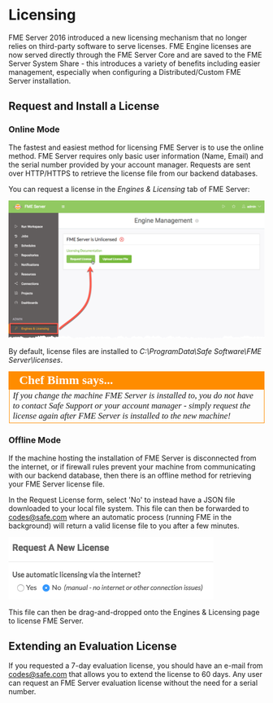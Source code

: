 # Licensing #

FME Server 2016 introduced a new licensing mechanism that no longer relies on third-party software to serve licenses. FME Engine licenses are now served directly through the FME Server Core and are saved to the FME Server System Share - this introduces a variety of benefits including easier management, especially when configuring a Distributed/Custom FME Server installation.


## Request and Install a License ##
### Online Mode ###

The fastest and easiest method for licensing FME Server is to use the online method. FME Server requires only basic user information (Name, Email) and the serial number provided by your account manager. Requests are sent over HTTP/HTTPS to retrieve the license file from our backend databases.

You can request a license in the *Engines & Licensing* tab of FME Server:

![](./Images/1.009.Licensing.png)
 
By default, license files are installed to *C:\ProgramData\Safe Software\FME Server\licenses*.

<!--Person X Says Section-->

<table style="border-spacing: 0px">
<tr>
<td style="vertical-align:middle;background-color:darkorange;border: 2px solid darkorange">
<i class="fa fa-quote-left fa-lg fa-pull-left fa-fw" style="color:white;padding-right: 12px;vertical-align:text-top"></i>
<span style="color:white;font-size:x-large;font-weight: bold;font-family:serif">Chef Bimm says...</span>
</td>
</tr>

<tr>
<td style="border: 1px solid darkorange">
<span style="font-family:serif; font-style:italic; font-size:larger">
If you change the machine FME Server is installed to, you do not have to contact Safe Support or your account manager - simply request the license again after FME Server is installed to the new machine!
</span>
</td>
</tr>
</table>


### Offline Mode ###

If the machine hosting the installation of FME Server is disconnected from the internet, or if firewall rules prevent your machine from communicating with our backend database, then there is an offline method for retrieving your FME Server license file.

In the Request License form, select 'No' to instead have a JSON file downloaded to your local file system. This file can then be forwarded to codes@safe.com where an automatic process (running FME in the background) will return a valid license file to you after a few minutes. 

![](./Images/1.010.LicensingOffline.png)

This file can then be drag-and-dropped onto the Engines & Licensing page to license FME Server.


## Extending an Evaluation License ##

If you requested a 7-day evaluation license, you should have an e-mail from codes@safe.com that allows you to extend the license to 60 days. Any user can request an FME Server evaluation license without the need for a serial number.
